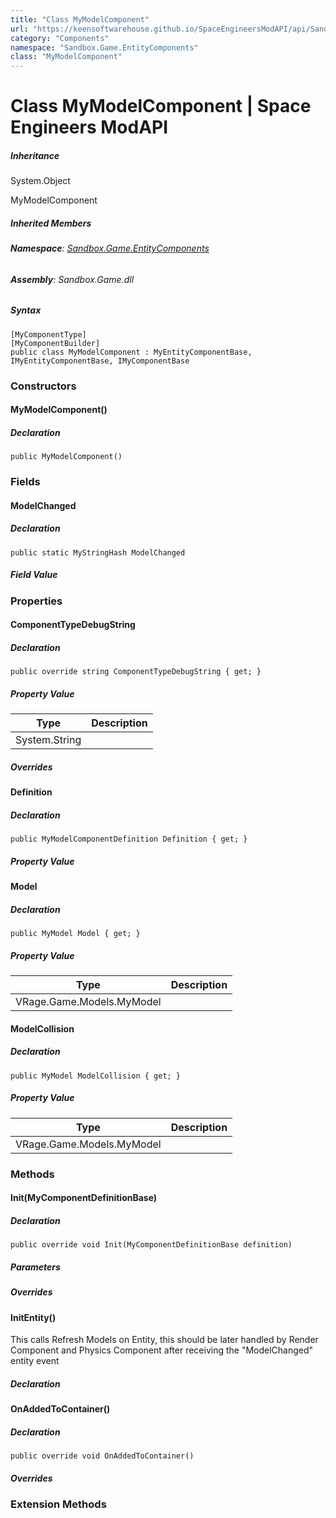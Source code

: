 ```yaml
---
title: "Class MyModelComponent"
url: "https://keensoftwarehouse.github.io/SpaceEngineersModAPI/api/Sandbox.Game.EntityComponents.MyModelComponent.html"
category: "Components"
namespace: "Sandbox.Game.EntityComponents"
class: "MyModelComponent"
---
```


# Class MyModelComponent | Space Engineers ModAPI

##### Inheritance

System.Object

MyModelComponent

##### Inherited Members

###### **Namespace**: [Sandbox.Game.EntityComponents](https://keensoftwarehouse.github.io/SpaceEngineersModAPI/api/Sandbox.Game.EntityComponents.html)

###### **Assembly**: Sandbox.Game.dll

##### Syntax

```
[MyComponentType]
[MyComponentBuilder]
public class MyModelComponent : MyEntityComponentBase, IMyEntityComponentBase, IMyComponentBase
```

### [](#constructors)Constructors

#### [](#Sandbox_Game_EntityComponents_MyModelComponent__ctor)MyModelComponent()

##### Declaration

```
public MyModelComponent()
```

### [](#fields)Fields

#### [](#Sandbox_Game_EntityComponents_MyModelComponent_ModelChanged)ModelChanged

##### Declaration

```
public static MyStringHash ModelChanged
```

##### Field Value

### [](#properties)Properties

#### [](#Sandbox_Game_EntityComponents_MyModelComponent_ComponentTypeDebugString)ComponentTypeDebugString

##### Declaration

```
public override string ComponentTypeDebugString { get; }
```

##### Property Value

| Type | Description |
| --- | --- |
| System.String |     |

##### Overrides

#### [](#Sandbox_Game_EntityComponents_MyModelComponent_Definition)Definition

##### Declaration

```
public MyModelComponentDefinition Definition { get; }
```

##### Property Value

#### [](#Sandbox_Game_EntityComponents_MyModelComponent_Model)Model

##### Declaration

```
public MyModel Model { get; }
```

##### Property Value

| Type | Description |
| --- | --- |
| VRage.Game.Models.MyModel |     |

#### [](#Sandbox_Game_EntityComponents_MyModelComponent_ModelCollision)ModelCollision

##### Declaration

```
public MyModel ModelCollision { get; }
```

##### Property Value

| Type | Description |
| --- | --- |
| VRage.Game.Models.MyModel |     |

### [](#methods)Methods

#### [](#Sandbox_Game_EntityComponents_MyModelComponent_Init_VRage_Game_MyComponentDefinitionBase_)Init(MyComponentDefinitionBase)

##### Declaration

```
public override void Init(MyComponentDefinitionBase definition)
```

##### Parameters

##### Overrides

#### [](#Sandbox_Game_EntityComponents_MyModelComponent_InitEntity)InitEntity()

This calls Refresh Models on Entity, this should be later handled by Render Component and Physics Component after receiving the "ModelChanged" entity event

##### Declaration

#### [](#Sandbox_Game_EntityComponents_MyModelComponent_OnAddedToContainer)OnAddedToContainer()

##### Declaration

```
public override void OnAddedToContainer()
```

##### Overrides

### [](#extensionmethods)Extension Methods